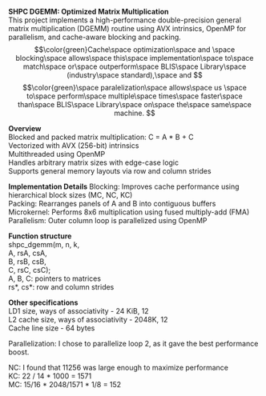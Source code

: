 **SHPC DGEMM: Optimized Matrix Multiplication**  
This project implements a high-performance double-precision general matrix multiplication (DGEMM) routine using AVX intrinsics, OpenMP for parallelism, and cache-aware blocking and packing.   
$$\color{green}Cache\space optimization\space and \space blocking\space allows\space this\space implementation\space to\space match\space or\space outperform\space BLIS\space Library\space (industry\space standard),\space and  $$
$$\color{green}\space paralelization\space allows\space us \space to\space perform\space multiple\space times\space faster\space than\space BLIS\space Library\space on\space the\space same\space machine.
$$  
  
**Overview**  
Blocked and packed matrix multiplication: C = A * B + C  
Vectorized with AVX (256-bit) intrinsics  
Multithreaded using OpenMP  
Handles arbitrary matrix sizes with edge-case logic  
Supports general memory layouts via row and column strides  
  
**Implementation Details**
Blocking: Improves cache performance using hierarchical block sizes (MC, NC, KC)  
Packing: Rearranges panels of A and B into contiguous buffers  
Microkernel: Performs 8x6 multiplication using fused multiply-add (FMA)  
Parallelism: Outer column loop is parallelized using OpenMP  
  
**Function structure**  
shpc_dgemm(m, n, k,  
           A, rsA, csA,  
           B, rsB, csB,  
           C, rsC, csC);  
A, B, C: pointers to matrices  
rs*, cs*: row and column strides  

**Other specifications**  
LD1 size, ways of associativity - 24 KiB, 12  
L2 cache size, ways of associativity - 2048K, 12  
Cache line size - 64 bytes  
  
Parallelization: I chose to parallelize loop 2, as it gave the best performance   
boost.   
  
NC: I found that 11256 was large enough to maximize performance  
KC: 22 / 14 * 1000 = 1571  
MC: 15/16 * 2048/1571 * 1/8 = 152  
